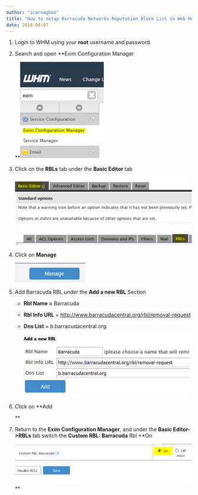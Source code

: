 ```yaml
---
author: "icarnaghan"
title: "How to setup Barracuda Networks Reputation Block List in Web Host Manager"
date: 2018-04-07
---
```


1. Login to WHM using your **root** username and password.
2. Search and open **Exim Configuration Manager
    
    **![](images/wdEbxBJRFZ5PAAAAABJRU5ErkJggg==)
3. Click on the **RBLs** tab under the **Basic Editor** tab
    
    ![](images/wQeSGxbQZY0AAAAASUVORK5CYII=)
4. Click on **Manage**
    
    ![](images/3y3S09gAf8HsAfQgT2ADuwBdGAPoAN7AB3YA+jAHkDnL1PapOYw2rIfAAAAAElFTkSuQmCC)
5. Add Barracuda RBL under the **Add a new RBL** Section
    - **Rbl Name =** Barracuda
    - **Rbl Info URL** \= http://www.barracudacentral.org/rbl/removal-request
    - **Dns List** \= b.barracudacentral.org
        
        ![](images/B96UXZw7TTlJgAAAABJRU5ErkJggg==)
6. Click on **Add
    
    **
7. Return to the **Exim Configuration Manager**, and under the **Basic Editor->RBLs** tab switch the **Custom RBL: Barracuda** Rbl **On
    
    ![](images/gAAAKr9HzDgNNvNKADIAAAAAElFTkSuQmCC)**
